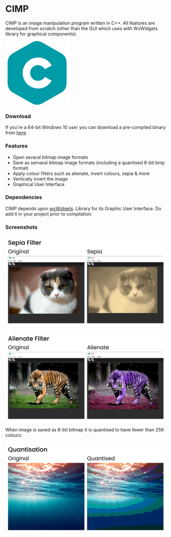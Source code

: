 # CIMP

CIMP is an image manipulation program written in C++. All features are developed from scratch (other
than the GUI which uses with WxWidgets library for graphical components).

![logo](/docs/icon.png)

### Download

If you're a 64-bit Windows 10 user you can download a pre-compiled binary from [here](https://github.com/muiz6/CIMP/releases/download/windows_10_x64/CIMP.win10.x64.zip).

### Features

- Open sevaral bitmap image formats
- Save as servaral bitmap image formats (including a quantised 8-bit bmp format)
- Apply colour filters such as alienate, invert colours, sepia & more
- Vertically invert the image
- Graphical User Interface

### Dependencies

CIMP depends upon [wxWidgets](https://github.com/wxWidgets/wxWidgets). Library for its
Graphic User Interface. Do add it in your project prior to compilation.

### Screenshots

![original image](/docs/sepia.jpg)

![alienate filter](/docs/alienate.jpg)

When image is saved as 8-bit bitmap it is quantised to have fewer than 256 colours:

![quantisation filter](/docs/quantisation.jpg)

